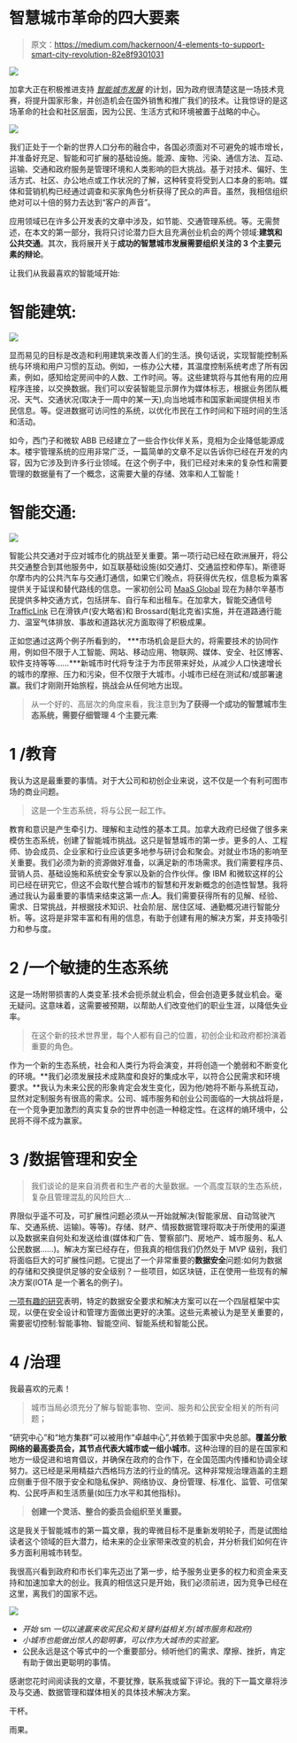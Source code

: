 # 智慧城市革命的四大要素

> 原文：<https://medium.com/hackernoon/4-elements-to-support-smart-city-revolution-82e8f9301031>

![](img/d6af31bc35eaa2137da06ee42a2fcfa9.png)

加拿大正在积极推进支持 [*智能城市发展*](http://www.infrastructure.gc.ca/cities-villes/index-eng.html) 的计划，因为政府很清楚这是一场技术竞赛，将提升国家形象，并创造机会在国外销售和推广我们的技术。让我惊讶的是这场革命的社会和社区层面，因为公民、生活方式和环境被置于战略的中心。

![](img/1e4931609453b3b864ab5fc02030bfc2.png)

我们正处于一个新的世界人口分布的融合中，各国必须面对不可避免的城市增长，并准备好充足、智能和可扩展的基础设施。能源、废物、污染、通信方法、互动、运输、交通和政府服务是管理环境和人类影响的巨大挑战。基于对技术、偏好、生活方式、社区、办公地点或工作状况的了解，这种转变将受到人口本身的影响。媒体和营销机构已经通过调查和买家角色分析获得了民众的声音。虽然，我相信组织绝对可以十倍的努力去达到“客户的声音”。

应用领域已在许多公开发表的文章中涉及，如节能、交通管理系统。等。无需赘述，在本文的第一部分，我将只讨论潜力巨大且充满创业机会的两个领域:**建筑和公共交通**。其次，我将展开关于**成功的智慧城市发展需要组织关注的 3 个主要元素的辩论**。

让我们从我最喜欢的智能域开始:

# **智能建筑:**

![](img/75360775400b2292c964fd334db1a1db.png)

显而易见的目标是改造和利用建筑来改善人们的生活。换句话说，实现智能控制系统与环境和用户习惯的互动。例如，一栋办公大楼，其温度控制系统考虑了所有因素，例如，感知给定房间中的人数、工作时间。等。这些建筑将与其他有用的应用程序连接，以交换数据。我们可以安装智能显示屏作为媒体标志，根据业务团队概况、天气、交通状况(取决于一周中的某一天),向当地城市和国家新闻提供相关市民信息。等。促进数据可访问性的系统，以优化市民在工作时间和下班时间的生活和活动。

如今，西门子和微软 ABB 已经建立了一些合作伙伴关系，竞相为企业降低能源成本。楼宇管理系统的应用非常广泛，一篇简单的文章不足以告诉你已经在开发的内容，因为它涉及到许多行业领域。在这个例子中，我们已经对未来的复杂性和需要管理的数据量有了一个概念，这需要大量的存储、效率和人工智能！

# 智能交通:

![](img/6eb5dd1186993ea7e9b246f5dc9f564d.png)

智能公共交通对于应对城市化的挑战至关重要。第一项行动已经在欧洲展开，将公共交通整合到其他服务中，如互联基础设施(如交通灯、交通监控和停车)。斯德哥尔摩市内的公共汽车与交通灯通信，如果它们晚点，将获得优先权，信息板为乘客提供关于延误和替代路线的信息。一家初创公司 [MaaS Global](https://maas.global/) 现在为赫尔辛基市民提供多种交通方式，包括拼车、自行车和出租车。在加拿大，智能交通信号 [TrafficLink](http://miovision.com/trafficlink) 已在滑铁卢(安大略省)和 Brossard(魁北克省)实施，并在道路通行能力、温室气体排放、事故和道路状况方面取得了积极成果。

正如您通过这两个例子所看到的， ***市场机会是巨大的，将需要技术的协同作用，例如但不限于人工智能、网站、移动应用、物联网、媒体、安全、社区博客、软件支持等等……***新城市时代将专注于为市民带来好处，从减少人口快速增长的城市的摩擦、压力和污染，但不仅限于大城市。小城市已经在测试和/或部署速赢。我们才刚刚开始旅程，挑战会从任何地方出现。

> 从一个好的、高层次的角度来看，我注意到**为了获得一个成功的智慧城市生态系统，需要仔细管理 4 个主要元素**:

# **1 /教育**

我认为这是最重要的事情。对于大公司和初创企业来说，这不仅是一个有利可图市场的商业问题。

> 这是一个生态系统，将与公民一起工作。

教育和意识是产生牵引力、理解和主动性的基本工具。加拿大政府已经做了很多来模仿生态系统，创建了智能城市挑战。这只是智慧城市的第一步。更多的人、工程师、协会成员、企业家和行业应该更多地参与研讨会和聚会。对就业市场的影响至关重要。我们必须为新的资源做好准备，以满足新的市场需求。我们需要程序员、营销人员、基础设施和系统安全专家以及新的合作伙伴。像 IBM 和微软这样的公司已经在研究它，但这不会取代整合城市的智慧和开发新概念的创造性智慧。我将通过我认为最重要的事情来结束这第一点:**人**。我们需要获得所有的见解、经验、需求、日常挑战，并根据技术知识、社会阶层、居住区域、通勤概况进行智能分析。等。这将是非常丰富和有用的信息，有助于创建有用的解决方案，并支持吸引力和参与度。

# **2 /一个敏捷的生态系统**

这是一场附带损害的人类变革:技术会扼杀就业机会，但会创造更多就业机会。毫无疑问。这意味着，这需要被预期，以帮助人们改变他们的职业生涯，以降低失业率。

> 在这个新的技术世界里，每个人都有自己的位置，初创企业和政府都扮演着重要的角色。

作为一个新的生态系统，社会和人类行为将会演变，并将创造一个脆弱和不断变化的环境。**我们必须发展技术成熟度和良好的集成水平，以符合公民需求和环境要求。**我认为未来公民的形象肯定会发生变化，因为他/她将不断与系统互动，显然对定制服务有很高的需求。公司、城市服务和创业公司面临的一大挑战将是，在一个竞争更加激烈的真实复杂的世界中创造一种稳定性。在这样的熵环境中，公民将不得不成为赢家。

# **3 /数据管理和安全**

> 我们谈论的是来自消费者和生产者的大量数据。一个高度互联的生态系统，复杂且管理混乱的风险巨大…

界限似乎遥不可及，可扩展性问题必须从一开始就解决(智能家居、自动驾驶汽车、交通系统、运输)。等等)。存储、财产、情报数据管理将取决于所使用的渠道以及数据来自何处和发送给谁(媒体和广告、警察部门、房地产、城市服务、私人公民数据……)。解决方案已经存在，但我真的相信我们仍然处于 MVP 级别，我们将面临巨大的可扩展性问题。它提出了一个非常重要的**数据安全**问题:如何为数据的存储和交换提供足够的安全级别？一些项目，如区块链，正在使用一些现有的解决方案(IOTA 是一个著名的例子)。

[一项有趣的研究](https://www.researchgate.net/publication/303880302_Data_Security_in_Smart_Cities_Challenges_and_Solutions)表明，特定的数据安全要求和解决方案可以在一个四层框架中实现，以便在安全设计和管理方面做出更好的决策。这些元素被认为是至关重要的，需要密切控制:智能事物、智能空间、智能系统和智能公民。

# **4 /治理**

我最喜欢的元素！

> 城市当局必须充分了解与智能事物、空间、服务和公民安全相关的所有问题；

“研究中心”和“地方集群”可以被用作“卓越中心”,并依赖于国家中央总部。**覆盖分散网络的最高委员会，其节点代表大城市或一组小城市**。这种治理的目的是在国家和地方一级促进和培育倡议，并确保在政府的合作下，在全国范围内传播和协调全球努力。这已经是采用精益六西格玛方法的行业的情况。这种非常规治理涵盖的主题应侧重于但不限于安全和隐私保护、网络协议、身份管理、标准化、监管、可信架构、公民呼声和生活质量(如压力水平和其他指标)。

> **创建一个灵活、整合的委员会组织至关重要。**

这是我关于智能城市的第一篇文章，我的卑微目标不是重新发明轮子，而是试图给读者这个领域的巨大潜力，给未来的企业家带来改变的机会，并分析我们如何在许多方面利用城市转型。

我很高兴看到政府和市长们率先迈出了第一步，给予服务业更多的权力和资金来支持和加速加拿大的创业。我真的相信这只是开始，我们必须前进，因为竞争已经在这里，离我们的国家不远。

![](img/6bd22da905df12ca467b6352ca6375b0.png)

*   *开始* sm *一切以速赢来收买民众和关键利益相关方(城市服务和政府)*
*   *小城市也能做出惊人的聪明事，可以作为大城市的实验室。*
*   公民永远是这个等式中的一个重要部分。倾听他们的需求、摩擦、挫折，肯定有助于做出更聪明的事情。

感谢您花时间阅读我的文章，不要犹豫，联系我或留下评论。我的下一篇文章将涉及与交通、数据管理和媒体相关的具体技术解决方案。

干杯。

雨果。